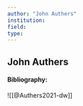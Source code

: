 ```yaml
---
author: "John Authers"
institution:
field:
type:
---
```


## John Authers
#### Bibliography:

![[@Authers2021-dw]]